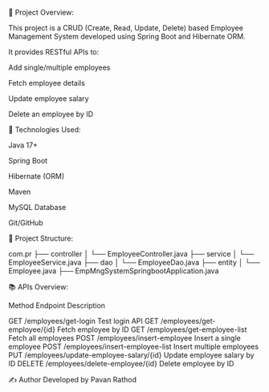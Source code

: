 📌 Project Overview: 

This project is a CRUD (Create, Read, Update, Delete) based Employee Management System developed using Spring Boot and Hibernate ORM.

It provides RESTful APIs to:

Add single/multiple employees

Fetch employee details

Update employee salary

Delete an employee by ID

🚀 Technologies Used:

Java 17+

Spring Boot

Hibernate (ORM)

Maven

MySQL Database

Git/GitHub

📂 Project Structure:

com.pr
├── controller
│   └── EmployeeController.java
├── service
│   └── EmployeeService.java
├── dao
│   └── EmployeeDao.java
├── entity
│   └── Employee.java
├── EmpMngSystemSpringbootApplication.java

📚 APIs Overview:

Method	Endpoint	Description

GET	/employees/get-login	Test login API
GET	/employees/get-employee/{id}	Fetch employee by ID
GET	/employees/get-employee-list	Fetch all employees
POST	/employees/insert-employee	Insert a single employee
POST	/employees/insert-employee-list	Insert multiple employees
PUT	/employees/update-employee-salary/{id}	Update employee salary by ID
DELETE	/employees/delete-employee/{id}	Delete employee by ID

✍️ Author
Developed by Pavan Rathod
